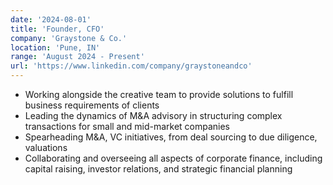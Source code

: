 ```yaml
---
date: '2024-08-01'
title: 'Founder, CFO'
company: 'Graystone & Co.'
location: 'Pune, IN'
range: 'August 2024 - Present'
url: 'https://www.linkedin.com/company/graystoneandco'
---
```


- Working alongside the creative team to provide solutions to fulfill business requirements of clients
- Leading the dynamics of M&A advisory in structuring complex transactions for small and mid-market companies 
- Spearheading M&A, VC initiatives, from deal sourcing to due diligence, valuations 
- Collaborating and overseeing all aspects of corporate finance, including capital raising, investor relations, and strategic 
  financial planning 

